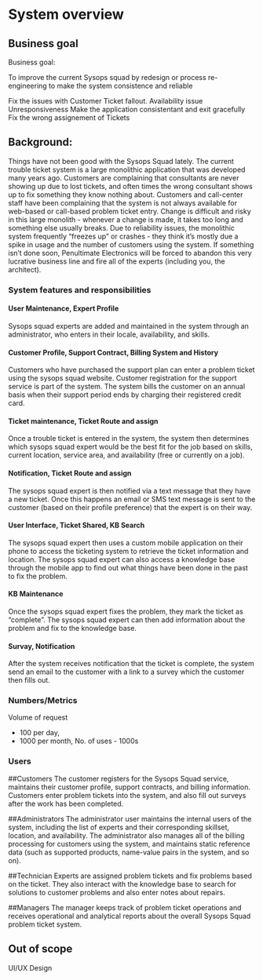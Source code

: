 # System overview

## Business goal

Business goal:

To improve the current Sysops squad by redesign or process re-engineering to make the system consistence and reliable

Fix the issues with Customer Ticket fallout.
Availability issue
Unresponsiveness 
Make the application consistentant and exit gracefully 
Fix the wrong assignement of Tickets

## Background:

Things have not been good with the Sysops Squad lately. The current trouble ticket system is a large monolithic application that was developed many years
ago. Customers are complaining that consultants are never showing up due to lost tickets, and often times the wrong consultant shows up to fix something
they know nothing about. Customers and call-center staff have been complaining that the system is not always available for web-based or call-based problem
ticket entry. Change is difficult and risky in this large monolith - whenever a change is made, it takes too long and something else usually breaks. Due to
reliability issues, the monolithic system frequently “freezes up” or crashes - they think it’s mostly due a spike in usage and the number of customers using the
system. If something isn’t done soon, Penultimate Electronics will be forced to abandon this very lucrative business line and fire all of the experts (including
you, the architect).


### System features and responsibilities

#### User Maintenance, Expert Profile
Sysops squad experts are added and maintained in the system through an administrator, who enters in their locale, availability, and skills.

#### Customer Profile, Support Contract, Billing System and History
Customers who have purchased the support plan can enter a problem ticket using the sysops squad website. Customer registration for the support
service is part of the system. The system bills the customer on an annual basis when their support period ends by charging their registered credit card.

#### Ticket maintenance, Ticket Route and assign
Once a trouble ticket is entered in the system, the system then determines which sysops squad expert would be the best fit for the job based on skills,
current location, service area, and availability (free or currently on a job).

#### Notification, Ticket Route and assign
The sysops squad expert is then notified via a text message that they have a new ticket. Once this happens an email or SMS text message is sent to the
customer (based on their profile preference) that the expert is on their way.

#### User Interface, Ticket Shared, KB Search
The sysops squad expert then uses a custom mobile application on their phone to access the ticketing system to retrieve the ticket information and
location. The sysops squad expert can also access a knowledge base through the mobile app to find out what things have been done in the past to fix the
problem.

#### KB Maintenance
Once the sysops squad expert fixes the problem, they mark the ticket as “complete”. The sysops squad expert can then add information about the
problem and fix to the knowledge base.

#### Survay, Notification
After the system receives notification that the ticket is complete, the system send an email to the customer with a link to a survey which the customer then
fills out.

### Numbers/Metrics
Volume of request 
- 100 per day, 
- 1000 per month, 
No. of uses - 1000s

### Users

##Customers
The customer registers for the Sysops Squad service, maintains their customer profile, support contracts, and billing information. Customers
enter problem tickets into the system, and also fill out surveys after the work has been completed.

##Administrators
The administrator user maintains the internal users of the system, including the list of experts and their corresponding skillset, location, and availability. The administrator also manages all of the billing processing for customers using the system, and maintains static reference data (such as supported products, name-value pairs in the system, and so on).

##Technician
Experts are assigned problem tickets and fix problems based on the ticket. They also interact with the knowledge base to search for solutions to customer problems and also enter notes about repairs.

##Managers
The manager keeps track of problem ticket operations and receives operational and analytical reports about the overall Sysops Squad problem ticket system.


## Out of scope

UI/UX Design 
